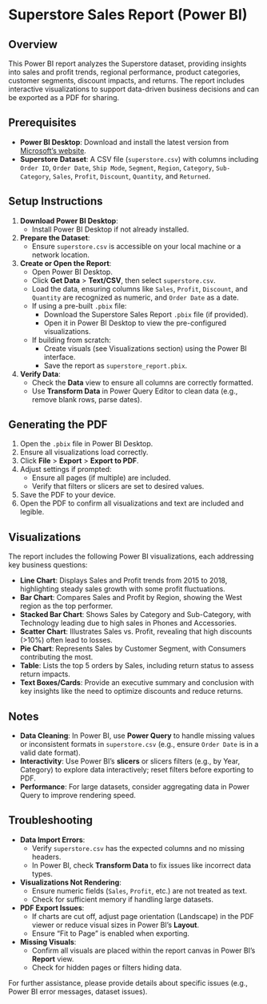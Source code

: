 # Superstore Sales Report (Power BI)

## Overview
This Power BI report analyzes the Superstore dataset, providing insights into sales and profit trends, regional performance, product categories, customer segments, discount impacts, and returns. The report includes interactive visualizations to support data-driven business decisions and can be exported as a PDF for sharing.

## Prerequisites
- **Power BI Desktop**: Download and install the latest version from [Microsoft’s website](https://powerbi.microsoft.com/desktop/).
- **Superstore Dataset**: A CSV file (`superstore.csv`) with columns including `Order ID`, `Order Date`, `Ship Mode`, `Segment`, `Region`, `Category`, `Sub-Category`, `Sales`, `Profit`, `Discount`, `Quantity`, and `Returned`.

## Setup Instructions
1. **Download Power BI Desktop**:
   - Install Power BI Desktop if not already installed.
2. **Prepare the Dataset**:
   - Ensure `superstore.csv` is accessible on your local machine or a network location.
3. **Create or Open the Report**:
   - Open Power BI Desktop.
   - Click **Get Data** > **Text/CSV**, then select `superstore.csv`.
   - Load the data, ensuring columns like `Sales`, `Profit`, `Discount`, and `Quantity` are recognized as numeric, and `Order Date` as a date.
   - If using a pre-built `.pbix` file:
     - Download the Superstore Sales Report `.pbix` file (if provided).
     - Open it in Power BI Desktop to view the pre-configured visualizations.
   - If building from scratch:
     - Create visuals (see Visualizations section) using the Power BI interface.
     - Save the report as `superstore_report.pbix`.
4. **Verify Data**:
   - Check the **Data** view to ensure all columns are correctly formatted.
   - Use **Transform Data** in Power Query Editor to clean data (e.g., remove blank rows, parse dates).

## Generating the PDF
1. Open the `.pbix` file in Power BI Desktop.
2. Ensure all visualizations load correctly.
3. Click **File** > **Export** > **Export to PDF**.
4. Adjust settings if prompted:
   - Ensure all pages (if multiple) are included.
   - Verify that filters or slicers are set to desired values.
5. Save the PDF to your device.
6. Open the PDF to confirm all visualizations and text are included and legible.

## Visualizations
The report includes the following Power BI visualizations, each addressing key business questions:
- **Line Chart**: Displays Sales and Profit trends from 2015 to 2018, highlighting steady sales growth with some profit fluctuations.
- **Bar Chart**: Compares Sales and Profit by Region, showing the West region as the top performer.
- **Stacked Bar Chart**: Shows Sales by Category and Sub-Category, with Technology leading due to high sales in Phones and Accessories.
- **Scatter Chart**: Illustrates Sales vs. Profit, revealing that high discounts (>10%) often lead to losses.
- **Pie Chart**: Represents Sales by Customer Segment, with Consumers contributing the most.
- **Table**: Lists the top 5 orders by Sales, including return status to assess return impacts.
- **Text Boxes/Cards**: Provide an executive summary and conclusion with key insights like the need to optimize discounts and reduce returns.

## Notes
- **Data Cleaning**: In Power BI, use **Power Query** to handle missing values or inconsistent formats in `superstore.csv` (e.g., ensure `Order Date` is in a valid date format).
- **Interactivity**: Use Power BI’s **slicers** or slicers filters (e.g., by Year, Category) to explore data interactively; reset filters before exporting to PDF.
- **Performance**: For large datasets, consider aggregating data in Power Query to improve rendering speed.

## Troubleshooting
- **Data Import Errors**:
  - Verify `superstore.csv` has the expected columns and no missing headers.
  - In Power BI, check **Transform Data** to fix issues like incorrect data types.
- **Visualizations Not Rendering**:
  - Ensure numeric fields (`Sales`, `Profit`, etc.) are not treated as text.
  - Check for sufficient memory if handling large datasets.
- **PDF Export Issues**:
  - If charts are cut off, adjust page orientation (Landscape) in the PDF viewer or reduce visual sizes in Power BI’s **Layout**.
  - Ensure “Fit to Page” is enabled when exporting.
- **Missing Visuals**:
  - Confirm all visuals are placed within the report canvas in Power BI’s **Report** view.
  - Check for hidden pages or filters hiding data.

For further assistance, please provide details about specific issues (e.g., Power BI error messages, dataset issues).
